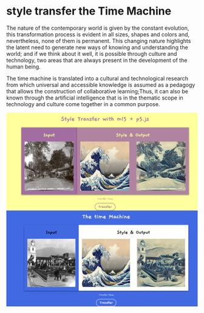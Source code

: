 # style transfer the Time Machine

The nature of the contemporary world is given by the constant evolution, this transformation process is evident in all sizes, shapes and colors and, nevertheless, none of them is permanent. This changing nature highlights the latent need to generate new ways of knowing and understanding the world; and if we think about it well, it is possible through culture and technology, two areas that are always present in the development of the human being.

The time machine is translated into a cultural and technological research from which universal and accessible knowledge is assumed as a pedagogy that allows the construction of collaborative learning;Thus, it can also be known through the artificial intelligence that is in the thematic scope in technology and culture come together in a common purpose.

<img src="assets/result.PNG"
     alt="Markdown Monster icon"
     style="float: left; margin-right: 10px;" />


<img src="assets/resultado_2.PNG"
     alt="Markdown Monster icon"
     style="float: left; margin-right: 10px;" />